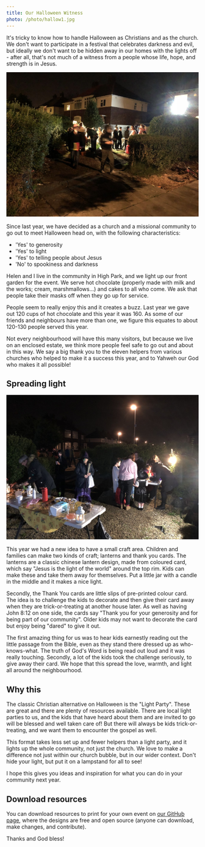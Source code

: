 ```yaml
---
title: Our Halloween Witness
photo: /photo/hallow1.jpg
---
```


It's tricky to know how to handle Halloween as Christians and as the church. We don't want to participate in a festival that celebrates darkness and evil, but ideally we don't want to be hidden away in our homes with the lights off - after all, that's not much of a witness from a people whose life, hope, and strength is in Jesus.

<img alt="People at the halloween witness" src="/photo/hallow1.jpg" class="w-100 fr-l w-40-l">

Since last year, we have decided as a church and a missional community to go out to meet Halloween head on, with the following characteristics:

 * 'Yes' to generosity
 * 'Yes' to light
 * 'Yes' to telling people about Jesus
 * 'No' to spookiness and darkness
 
Helen and I live in the community in High Park, and we light up our front garden for the event. We serve hot chocolate (properly made with milk and the works; cream, marshmallows...) and cakes to all who come. We ask that people take their masks off when they go up for service.

People seem to really enjoy this and it creates a buzz. Last year we gave out 120 cups of hot chocolate and this year it was 160. As some of our friends and neighbours have more than one, we figure this equates to about 120-130 people served this year.

Not every neighbourhood will have this many visitors, but because we live on an enclosed estate, we think more people feel safe to go out and about in this way. We say a big thank you to the eleven helpers from various churches who helped to make it a success this year, and to Yahweh our God who makes it all possible!

## Spreading light

<img alt="Kids enjoying crafts for the gospel" src="/photo/hallow2.jpg" class="w-100 fr-l w-40-l">

This year we had a new idea to have a small craft area. Children and families can make two kinds of craft; lanterns and thank you cards. The lanterns are a classic chinese lantern design, made from coloured card, which say "Jesus is the light of the world" around the top rim. Kids can make these and take them away for themselves. Put a little jar with a candle in the middle and it makes a nice light.

Secondly, the Thank You cards are little slips of pre-printed colour card. The idea is to challenge the kids to decorate and then give their card away when they are trick-or-treating at another house later. As well as having John 8:12 on one side, the cards say "Thank you for your generosity and for being part of our community". Older kids may not want to decorate the card but enjoy being "dared" to give it out.

The first amazing thing for us was to hear kids earnestly reading out the little passage from the Bible, even as they stand there dressed up as who-knows-what. The truth of God's Word is being read out loud and it was really touching. Secondly, a lot of the kids took the challenge seriously, to give away their card. We hope that this spread the love, warmth, and light all around the neighbourhood. 

## Why this

The classic Christian alternative on Halloween is the "Light Party". These are great and there are plenty of resources available. There are local light parties to us, and the kids that have heard about them and are invited to go will be blessed and well taken care of! But there will always be kids trick-or-treating, and we want them to encounter the gospel as well.

This format takes less set up and fewer helpers than a light party, and it lights up the whole community, not just the church. We love to make a difference not just within our church bubble, but in our wider context. Don't hide your light, but put it on a lampstand for all to see!

I hope this gives you ideas and inspiration for what you can do in your community next year.

## Download resources

You can download resources to print for your own event on [our GitHub page][gh], where the designs are free and open source (anyone can download, make changes, and contribute).

Thanks and God bless!

[gh]: https://github.com/canningroad